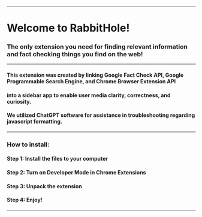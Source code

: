 ------------------------------------------------------------------------------------

# Welcome to RabbitHole!
### The only extension you need for finding relevant information and fact checking things you find on the web!

------------------------------------------------------------------------------------

#### This extension was created by linking Google Fact Check API, Google Programmable Search Engine, and Chrome Browser Extension API
#### into a sidebar app to enable user media clarity, correctness, and curiosity. 
#### We utilized ChatGPT software for assistance in troubleshooting regarding javascript formatting.

------------------------------------------------------------------------------------

###  How to install:
#### Step 1: Install the files to your computer
#### Step 2: Turn on Developer Mode in Chrome Extensions
#### Step 3: Unpack the extension
#### Step 4: Enjoy!

------------------------------------------------------------------------------------
